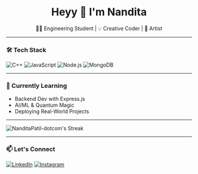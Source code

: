<h1 align="center">Heyy 👋 I'm Nandita</h1>
<p align="center">👩‍💻 Engineering Student | 💡 Creative Coder | 🎨 Artist</p>

---

### 🛠️ Tech Stack
![C++](https://img.shields.io/badge/-C++-00599C?style=flat-square&logo=c%2b%2b)
![JavaScript](https://img.shields.io/badge/-JavaScript-F7DF1E?style=flat-square&logo=javascript)
![Node.js](https://img.shields.io/badge/-Node.js-339933?style=flat-square&logo=node.js)
![MongoDB](https://img.shields.io/badge/-MongoDB-47A248?style=flat-square&logo=mongodb)


---

### 🌱 Currently Learning
- Backend Dev with Express.js
- AI/ML & Quantum Magic
- Deploying Real-World Projects

---
![NanditaPatil-dotcom's Streak](https://github-readme-streak-stats.herokuapp.com/?user=NanditaPatil-dotcom&theme=tokyonight&hide_border=true)


---

### 📫 Let's Connect
[![LinkedIn](https://img.shields.io/badge/-LinkedIn-0A66C2?style=flat-square&logo=linkedin&logoColor=white)](https://www.linkedin.com/in/nandita-n-patil-3a8b0632a/)
[![Instagram](https://img.shields.io/badge/-Insta-E4405F?style=flat-square&logo=instagram&logoColor=white)](https://instagram.com/nanditanpatil.pyt)

